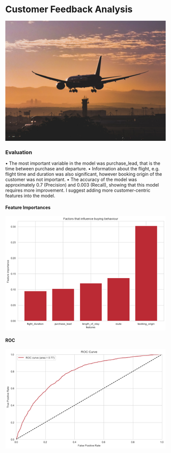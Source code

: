 # Customer Feedback Analysis
 
![design](images/cover_pic.jpg)

### Evaluation

• The most important variable in the model was
purchase_lead, that is the time between purchase and
departure.
• Information about the flight, e.g. flight time and
duration was also significant, however booking origin of
the customer was not important.
• The accuracy of the model was approximately 0.7
(Precision) and 0.003 (Recall), showing that this model
requires more improvement. I suggest adding more
customer-centric features into the model.

#### Feature Importances

<img src="images/importances.png">

#### ROC

<img src="images/ROC.png">

